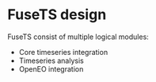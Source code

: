 # FuseTS design

FuseTS consist of multiple logical modules:

- Core timeseries integration
- Timeseries analysis
- OpenEO integration

